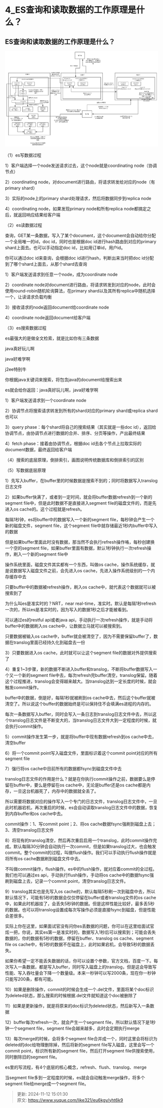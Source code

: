 # 4_ES查询和读取数据的工作原理是什么？

## ES查询和读取数据的工作原理是什么？


![1658911850911-21703b0b-174f-42a8-90b6-aec6cb704c58.png](./img/_UCbjFdx5qvRH5pD/1658911850911-21703b0b-174f-42a8-90b6-aec6cb704c58-905341.png)



（1）es写数据过程



1）客户端选择一个node发送请求过去，这个node就是coordinating node（协调节点）



2）coordinating node，对document进行路由，将请求转发给对应的node（有primary shard）



3）实际的node上的primary shard处理请求，然后将数据同步到replica node



4）coordinating node，如果发现primary node和所有replica node都搞定之后，就返回响应结果给客户端



（2）es读数据过程



查询，GET某一条数据，写入了某个document，这个document会自动给你分配一个全局唯一的id，doc id，同时也是根据doc id进行hash路由到对应的primary shard上面去。也可以手动指定doc id，比如用订单id，用户id。



你可以通过doc id来查询，会根据doc id进行hash，判断出来当时把doc id分配到了哪个shard上面去，从那个shard去查询



1）客户端发送请求到任意一个node，成为coordinate node



2）coordinate node对document进行路由，将请求转发到对应的node，此时会使用round-robin随机轮询算法，在primary shard以及其所有replica中随机选择一个，让读请求负载均衡



3）接收请求的node返回document给coordinate node



4）coordinate node返回document给客户端



（3）es搜索数据过程



es最强大的是做全文检索，就是比如你有三条数据



java真好玩儿啊



java好难学啊



j2ee特别牛



你根据java关键词来搜索，将包含java的document给搜索出来



es就会给你返回：java真好玩儿啊，java好难学啊



1）客户端发送请求到一个coordinate node



2）协调节点将搜索请求转发到所有的shard对应的primary shard或replica shard也可以



3）query phase：每个shard将自己的搜索结果（其实就是一些doc id），返回给协调节点，由协调节点进行数据的合并、排序、分页等操作，产出最终结果



4）fetch phase：接着由协调节点，根据doc id去各个节点上拉取实际的document数据，最终返回给客户端



（4）搜索的底层原理，倒排索引，画图说明传统数据库和倒排索引的区别



（5）写数据底层原理



1）先写入buffer，在buffer里的时候数据是搜索不到的；同时将数据写入translog日志文件



2）如果buffer快满了，或者到一定时间，就会将buffer数据refresh到一个新的segment file中，但是此时数据不是直接进入segment file的磁盘文件的，而是先进入os cache的。这个过程就是refresh。



每隔1秒钟，es将buffer中的数据写入一个新的segment file，每秒钟会产生一个新的磁盘文件，segment file，这个segment file中就存储最近1秒内buffer中写入的数据



但是如果buffer里面此时没有数据，那当然不会执行refresh操作咯，每秒创建换一个空的segment file，如果buffer里面有数据，默认1秒钟执行一次refresh操作，刷入一个新的segment file中



操作系统里面，磁盘文件其实都有一个东西，叫做os cache，操作系统缓存，就是说数据写入磁盘文件之前，会先进入os cache，先进入操作系统级别的一个内存缓存中去



只要buffer中的数据被refresh操作，刷入os cache中，就代表这个数据就可以被搜索到了



为什么叫es是准实时的？NRT，near real-time，准实时。默认是每隔1秒refresh一次的，所以es是准实时的，因为写入的数据1秒之后才能被看到。



可以通过es的restful api或者java api，手动执行一次refresh操作，就是手动将buffer中的数据刷入os cache中，让数据立马就可以被搜索到。



只要数据被输入os cache中，buffer就会被清空了，因为不需要保留buffer了，数据在translog里面已经持久化到磁盘去一份



3）只要数据进入os cache，此时就可以让这个segment file的数据对外提供搜索了



4）重复1~3步骤，新的数据不断进入buffer和translog，不断将buffer数据写入一个又一个新的segment file中去，每次refresh完buffer清空，translog保留。随着这个过程推进，translog会变得越来越大。当translog达到一定长度的时候，就会触发commit操作。



buffer中的数据，倒是好，每隔1秒就被刷到os cache中去，然后这个buffer就被清空了。所以说这个buffer的数据始终是可以保持住不会填满es进程的内存的。



每次一条数据写入buffer，同时会写入一条日志到translog日志文件中去，所以这个translog日志文件是不断变大的，当translog日志文件大到一定程度的时候，就会执行commit操作。



5）commit操作发生第一步，就是将buffer中现有数据refresh到os cache中去，清空buffer



6）将一个commit point写入磁盘文件，里面标识着这个commit point对应的所有segment file



7）强行将os cache中目前所有的数据都fsync到磁盘文件中去



translog日志文件的作用是什么？就是在你执行commit操作之前，数据要么是停留在buffer中，要么是停留在os cache中，无论是buffer还是os cache都是内存，一旦这台机器死了，内存中的数据就全丢了。



所以需要将数据对应的操作写入一个专门的日志文件，translog日志文件中，一旦此时机器宕机，再次重启的时候，es会自动读取translog日志文件中的数据，恢复到内存buffer和os cache中去。



commit操作：1、写commit point；2、将os cache数据fsync强刷到磁盘上去；3、清空translog日志文件



8）将现有的translog清空，然后再次重启启用一个translog，此时commit操作完成。默认每隔30分钟会自动执行一次commit，但是如果translog过大，也会触发commit。整个commit的过程，叫做flush操作。我们可以手动执行flush操作就是将所有os cache数据刷到磁盘文件中去。



不叫做commit操作，flush操作。es中的flush操作，就对应着commit的全过程。我们也可以通过es api，手动执行flush操作，手动将os cache中的数据fsync强刷到磁盘上去，记录一个commit point，清空translog日志文件。



9）translog其实也是先写入os cache的，默认每隔5秒刷一次到磁盘中去，所以默认情况下，可能有5秒的数据会仅仅停留在buffer或者translog文件的os cache中，如果此时机器挂了，会丢失5秒钟的数据。但是这样性能比较好，最多丢5秒的数据。也可以将translog设置成每次写操作必须是直接fsync到磁盘，但是性能会差很多。



实际上你在这里，如果面试官没有问你es丢数据的问题，你可以在这里给面试官炫一把，你说，其实es第一是准实时的，数据写入1秒后可以搜索到；可能会丢失数据的，你的数据有5秒的数据，停留在buffer、translog os cache、segment file os cache中，有5秒的数据不在磁盘上，此时如果宕机，会导致5秒的数据丢失。



如果你希望一定不能丢失数据的话，你可以设置个参数，官方文档，百度一下。每次写入一条数据，都是写入buffer，同时写入磁盘上的translog，但是这会导致写性能、写入吞吐量会下降一个数量级。本来一秒钟可以写2000条，现在你一秒钟只能写200条，都有可能。



10）如果是删除操作，commit的时候会生成一个.del文件，里面将某个doc标识为deleted状态，那么搜索的时候根据.del文件就知道这个doc被删除了



11）如果是更新操作，就是将原来的doc标识为deleted状态，然后新写入一条数据



12）buffer每次refresh一次，就会产生一个segment file，所以默认情况下是1秒钟一个segment file，segment file会越来越多，此时会定期执行merge



13）每次merge的时候，会将多个segment file合并成一个，同时这里会将标识为deleted的doc给物理删除掉，然后将新的segment file写入磁盘，这里会写一个commit point，标识所有新的segment file，然后打开segment file供搜索使用，同时删除旧的segment file。



es里的写流程，有4个底层的核心概念，refresh、flush、translog、merge



当segment file多到一定程度的时候，es就会自动触发merge操作，将多个segment file给merge成一个segment file。



> 更新: 2024-11-12 15:01:30  
> 原文: <https://www.yuque.com/like321/eu6kgy/yht6k9>